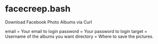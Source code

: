 # facecreep.bash
Download Facebook Photo Albums via Curl

email = Your email to login
password = Your password to login
target = Username of the albums you want
directory = Where to save the pictures.
